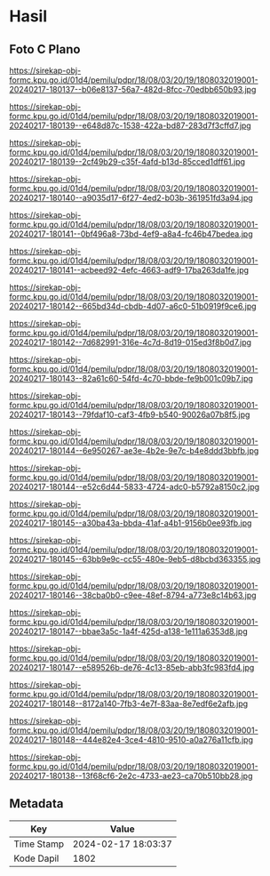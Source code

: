 # Hasil

## Foto C Plano

https://sirekap-obj-formc.kpu.go.id/01d4/pemilu/pdpr/18/08/03/20/19/1808032019001-20240217-180137--b06e8137-56a7-482d-8fcc-70edbb650b93.jpg

https://sirekap-obj-formc.kpu.go.id/01d4/pemilu/pdpr/18/08/03/20/19/1808032019001-20240217-180139--e648d87c-1538-422a-bd87-283d7f3cffd7.jpg

https://sirekap-obj-formc.kpu.go.id/01d4/pemilu/pdpr/18/08/03/20/19/1808032019001-20240217-180139--2cf49b29-c35f-4afd-b13d-85cced1dff61.jpg

https://sirekap-obj-formc.kpu.go.id/01d4/pemilu/pdpr/18/08/03/20/19/1808032019001-20240217-180140--a9035d17-6f27-4ed2-b03b-361951fd3a94.jpg

https://sirekap-obj-formc.kpu.go.id/01d4/pemilu/pdpr/18/08/03/20/19/1808032019001-20240217-180141--0bf496a8-73bd-4ef9-a8a4-fc46b47bedea.jpg

https://sirekap-obj-formc.kpu.go.id/01d4/pemilu/pdpr/18/08/03/20/19/1808032019001-20240217-180141--acbeed92-4efc-4663-adf9-17ba263da1fe.jpg

https://sirekap-obj-formc.kpu.go.id/01d4/pemilu/pdpr/18/08/03/20/19/1808032019001-20240217-180142--665bd34d-cbdb-4d07-a6c0-51b0919f9ce6.jpg

https://sirekap-obj-formc.kpu.go.id/01d4/pemilu/pdpr/18/08/03/20/19/1808032019001-20240217-180142--7d682991-316e-4c7d-8d19-015ed3f8b0d7.jpg

https://sirekap-obj-formc.kpu.go.id/01d4/pemilu/pdpr/18/08/03/20/19/1808032019001-20240217-180143--82a61c60-54fd-4c70-bbde-fe9b001c09b7.jpg

https://sirekap-obj-formc.kpu.go.id/01d4/pemilu/pdpr/18/08/03/20/19/1808032019001-20240217-180143--79fdaf10-caf3-4fb9-b540-90026a07b8f5.jpg

https://sirekap-obj-formc.kpu.go.id/01d4/pemilu/pdpr/18/08/03/20/19/1808032019001-20240217-180144--6e950267-ae3e-4b2e-9e7c-b4e8ddd3bbfb.jpg

https://sirekap-obj-formc.kpu.go.id/01d4/pemilu/pdpr/18/08/03/20/19/1808032019001-20240217-180144--e52c6d44-5833-4724-adc0-b5792a8150c2.jpg

https://sirekap-obj-formc.kpu.go.id/01d4/pemilu/pdpr/18/08/03/20/19/1808032019001-20240217-180145--a30ba43a-bbda-41af-a4b1-9156b0ee93fb.jpg

https://sirekap-obj-formc.kpu.go.id/01d4/pemilu/pdpr/18/08/03/20/19/1808032019001-20240217-180145--63bb9e9c-cc55-480e-9eb5-d8bcbd363355.jpg

https://sirekap-obj-formc.kpu.go.id/01d4/pemilu/pdpr/18/08/03/20/19/1808032019001-20240217-180146--38cba0b0-c9ee-48ef-8794-a773e8c14b63.jpg

https://sirekap-obj-formc.kpu.go.id/01d4/pemilu/pdpr/18/08/03/20/19/1808032019001-20240217-180147--bbae3a5c-1a4f-425d-a138-1e111a6353d8.jpg

https://sirekap-obj-formc.kpu.go.id/01d4/pemilu/pdpr/18/08/03/20/19/1808032019001-20240217-180147--e589526b-de76-4c13-85eb-abb3fc983fd4.jpg

https://sirekap-obj-formc.kpu.go.id/01d4/pemilu/pdpr/18/08/03/20/19/1808032019001-20240217-180148--8172a140-7fb3-4e7f-83aa-8e7edf6e2afb.jpg

https://sirekap-obj-formc.kpu.go.id/01d4/pemilu/pdpr/18/08/03/20/19/1808032019001-20240217-180148--444e82e4-3ce4-4810-9510-a0a276a11cfb.jpg

https://sirekap-obj-formc.kpu.go.id/01d4/pemilu/pdpr/18/08/03/20/19/1808032019001-20240217-180138--13f68cf6-2e2c-4733-ae23-ca70b510bb28.jpg


## Metadata

| Key        | Value               |
| ---------- | ------------------- |
| Time Stamp | 2024-02-17 18:03:37 |
| Kode Dapil | 1802                |



